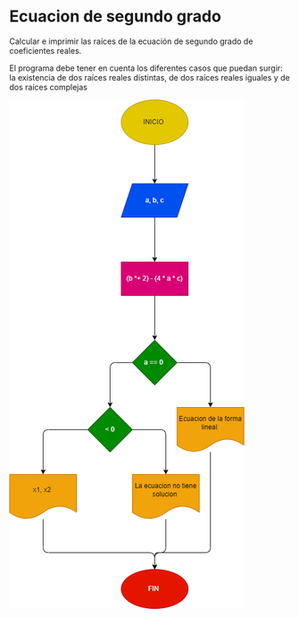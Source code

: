 # Ecuacion de segundo grado 

Calcular e imprimir las raíces de la ecuación de segundo grado de
coeficientes reales. 

El programa debe tener en cuenta los diferentes casos
que puedan surgir: la existencia de dos raíces reales distintas, de dos raíces
reales iguales y de dos raíces complejas

![Diagrama de flujo](ejercicio.png "Diagrama de flujo")